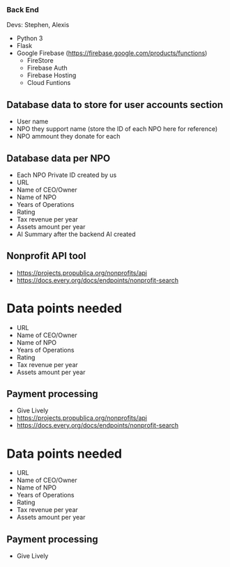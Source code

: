 ### Back End
Devs: Stephen, Alexis
- Python 3 
- Flask
- Google Firebase (https://firebase.google.com/products/functions)
    - FireStore
    - Firebase Auth
    - Firebase Hosting
    - Cloud Funtions 

## Database data to store for user accounts section 
- User name 
- NPO they support name (store the ID of each NPO here for reference)
- NPO ammount they donate for each 

## Database data per NPO
- Each NPO Private ID created by us
- URL
- Name of CEO/Owner
- Name of NPO
- Years of Operations 
- Rating 
- Tax revenue per year
- Assets amount per year 
- AI Summary after the backend AI created



## Nonprofit API tool
- https://projects.propublica.org/nonprofits/api
- https://docs.every.org/docs/endpoints/nonprofit-search

# Data points needed 
- URL
- Name of CEO/Owner
- Name of NPO
- Years of Operations 
- Rating 
- Tax revenue per year
- Assets amount per year 

## Payment processing
- Give Lively
- https://projects.propublica.org/nonprofits/api
- https://docs.every.org/docs/endpoints/nonprofit-search

# Data points needed 
- URL
- Name of CEO/Owner
- Name of NPO
- Years of Operations 
- Rating 
- Tax revenue per year
- Assets amount per year 

## Payment processing
- Give Lively
